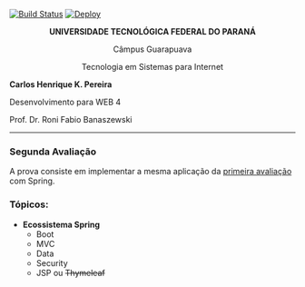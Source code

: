 [![Build Status](https://travis-ci.org/carloskotacho/mathematics-spring.svg?branch=master)](https://travis-ci.org/carloskotacho/mathematics-spring) [![Deploy](https://www.herokucdn.com/deploy/button.svg)](https://mathematics-spring.herokuapp.com)
<p align="center"><strong>UNIVERSIDADE TECNOLÓGICA FEDERAL DO PARANÁ</strong></p>
<p align="center">Câmpus Guarapuava</p>
<p align="center">Tecnologia em Sistemas para Internet</p>

<strong>Carlos Henrique K. Pereira</strong>

Desenvolvimento para WEB 4

Prof. Dr. Roni Fabio Banaszewski

***

### **Segunda Avaliação**
A prova consiste em implementar a mesma aplicação da [primeira avaliação](https://github.com/carloskotacho/prova1-web4) com Spring.

### Tópicos:

* **Ecossistema Spring**
    * Boot
    * MVC
    * Data
    * Security
    * JSP ou ~~Thymeleaf~~
